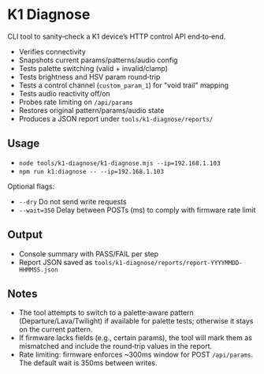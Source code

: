 # K1 Diagnose

CLI tool to sanity‑check a K1 device’s HTTP control API end‑to‑end.

- Verifies connectivity
- Snapshots current params/patterns/audio config
- Tests palette switching (valid + invalid/clamp)
- Tests brightness and HSV param round‑trip
- Tests a control channel (`custom_param_1`) for "void trail" mapping
- Tests audio reactivity off/on
- Probes rate limiting on `/api/params`
- Restores original pattern/params/audio state
- Produces a JSON report under `tools/k1-diagnose/reports/`

## Usage

- `node tools/k1-diagnose/k1-diagnose.mjs --ip=192.168.1.103`
- `npm run k1:diagnose -- --ip=192.168.1.103`

Optional flags:
- `--dry` Do not send write requests
- `--wait=350` Delay between POSTs (ms) to comply with firmware rate limit

## Output

- Console summary with PASS/FAIL per step
- Report JSON saved as `tools/k1-diagnose/reports/report-YYYYMMDD-HHMMSS.json`

## Notes

- The tool attempts to switch to a palette‑aware pattern (Departure/Lava/Twilight) if available for palette tests; otherwise it stays on the current pattern.
- If firmware lacks fields (e.g., certain params), the tool will mark them as mismatched and include the round‑trip values in the report.
- Rate limiting: firmware enforces ~300ms window for POST `/api/params`. The default wait is 350ms between writes.
